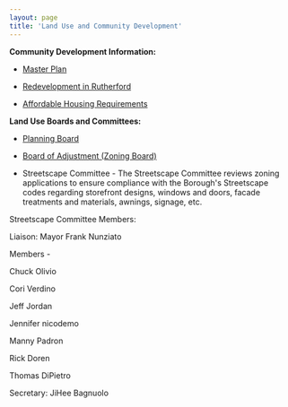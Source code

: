 ```yaml
---
layout: page
title: 'Land Use and Community Development'
---
```


**Community Development Information:** 

- [Master Plan](/committees/planning-board/master-plan/)

- [Redevelopment in Rutherford](./areas-of-redevelopment/)

- [Affordable Housing Requirements](./affordable-housing/)


**Land Use Boards and Committees:** 

- [Planning Board](/committees/planning-board/)

- [Board of Adjustment (Zoning Board)](/committees/board-of-adjustment/)

- Streetscape Committee - The Streetscape Committee reviews zoning applications to ensure compliance with the Borough's Streetscape codes regarding storefront designs, windows and doors, facade treatments and materials, awnings, signage, etc. 

Streetscape Committee Members:

Liaison: Mayor Frank Nunziato

Members -

Chuck Olivio

Cori Verdino

Jeff Jordan

Jennifer nicodemo

Manny Padron

Rick Doren

Thomas DiPietro

Secretary: JiHee Bagnuolo
